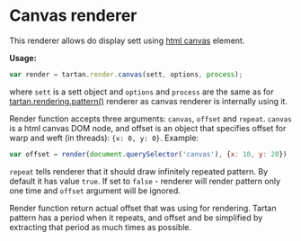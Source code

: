 # Canvas renderer

This renderer allows do display sett using 
[html canvas](https://developer.mozilla.org/en-US/docs/Web/HTML/Element/canvas)
element.

**Usage:**

```javascript
var render = tartan.render.canvas(sett, options, process);
```

where `sett` is a sett object and `options` and `process` are 
the same as for [tartan.rendering.pattern()](pattern.md)
renderer as canvas renderer is internally using it.

Render function accepts three arguments: `canvas`, `offset` and `repeat`.
`canvas` is a html canvas DOM node, and offset is an object that specifies
offset for warp and weft (in threads): `{x: 0, y: 0}`. Example:
```javascript
var offset = render(document.querySelector('canvas'), {x: 10, y: 20})
```
`repeat` tells renderer that it should draw infinitely repeated pattern.
By default it has value `true`. If set to `false` - renderer will render pattern 
only one time and `offset` argument will be ignored.

Render function return actual offset that was using for rendering. Tartan
pattern has a period when it repeats, and offset and be simplified by extracting
that period as much times as possible.   
